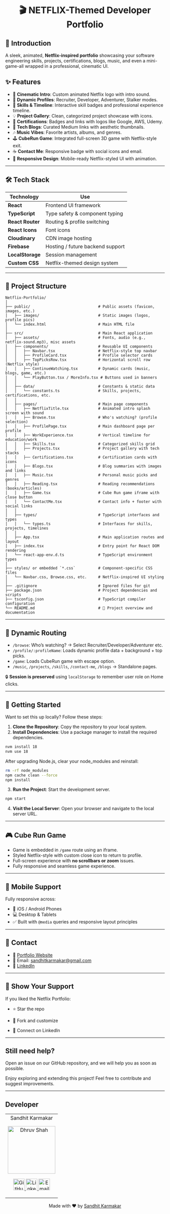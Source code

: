 <h1 align="center"><b>🎬 NETFLIX-Themed Developer Portfolio</b></h1>

## 📌 Introduction
A sleek, animated, **Netflix-inspired portfolio** showcasing your software engineering skills, projects, certifications, blogs, music, and even a mini-game-all wrapped in a professional, cinematic UI.

## ✨ Features

- 🎥 **Cinematic Intro**: Custom animated Netflix logo with intro sound.
- 🔀 **Dynamic Profiles**: Recruiter, Developer, Adventurer, Stalker modes.
- 🧠 **Skills & Timeline**: Interactive skill badges and professional experience timeline.
- 💡 **Project Gallery**: Clean, categorized project showcase with icons.
- 📜 **Certifications**: Badges and links with logos like Google, AWS, Udemy.
- 📰 **Tech Blogs**: Curated Medium links with aesthetic thumbnails.
- 🎶 **Music Vibes**: Favorite artists, albums, and genres.
- 🕹️ **CubeRun Game**: Integrated full-screen 3D game with Netflix-style exit.
- ☕ **Contact Me**: Responsive badge with social icons and email.
- 📱 **Responsive Design**: Mobile-ready Netflix-styled UI with animation.

---

## 🛠️ Tech Stack

| Technology       | Use                            |
|------------------|---------------------------------|
| **React**        | Frontend UI framework           |
| **TypeScript**   | Type safety & component typing  |
| **React Router** | Routing & profile switching     |
| **React Icons**  | Font icons                      |
| **Cloudinary**   | CDN image hosting               |
| **Firebase**     | Hosting / future backend support|
| **LocalStorage** | Session management              |
| **Custom CSS**   | Netflix-themed design system    |

---

## 📂 Project Structure

```shell
Netflix-Portfolio/
│
├── public/                              # Public assets (favicon, images, etc.)
│   ├── images/                          # Static images (logos, profile pics)
│   └── index.html                       # Main HTML file
│
├── src/                                 # Main React application
│   ├── assets/                          # Fonts, audio (e.g., netflix-sound.mp3), misc assets
│   ├── components/                      # Reusable UI components
│   │   ├── Navbar.tsx                   # Netflix-style top navbar
│   │   ├── ProfileCard.tsx              # Profile selector cards
│   │   ├── TopPicksRow.tsx              # Horizontal scroll row (Netflix style)
│   │   ├── ContinueWatching.tsx         # Dynamic cards (music, blogs, game, etc.)
│   │   └── PlayButton.tsx / MoreInfo.tsx # Buttons used in banners
│   │
│   ├── data/                            # Constants & static data
│   │   └── constants.ts                 # Skills, projects, certifications, etc.
│   │
│   ├── pages/                           # Main page components
│   │   ├── NetflixTitle.tsx             # Animated intro splash screen with sound
│   │   ├── Browse.tsx                   # Who's watching? (profile selection)
│   │   ├── ProfilePage.tsx              # Main dashboard page per profile
│   │   ├── WorkExperience.tsx           # Vertical timeline for education/work
│   │   ├── Skills.tsx                   # Categorized skills grid
│   │   ├── Projects.tsx                 # Project gallery with tech stacks
│   │   ├── Certifications.tsx           # Certification cards with icons
│   │   ├── Blogs.tsx                    # Blog summaries with images and links
│   │   ├── Music.tsx                    # Personal music picks and genres
│   │   ├── Reading.tsx                  # Reading recommendations (books/articles)
│   │   ├── Game.tsx                     # Cube Run game iframe with close button
│   │   └── ContactMe.tsx                # Contact info + footer with social links
│   │
│   ├── types/                           # TypeScript interfaces and types
│   │   └── types.ts                     # Interfaces for skills, projects, timelines
│   │
│   ├── App.tsx                          # Main application routes and layout
│   ├── index.tsx                        # Entry point for React DOM rendering
│   └── react-app-env.d.ts               # TypeScript environment types
│
├── styles/ or embedded `*.css`          # Component-specific CSS files
│   └── Navbar.css, Browse.css, etc.     # Netflix-inspired UI styling
│
├── .gitignore                           # Ignored files for git
├── package.json                         # Project dependencies and scripts
├── tsconfig.json                        # TypeScript compiler configuration
└── README.md                            # 📖 Project overview and documentation
```
---

## 🧩 Dynamic Routing

- `/browse`: Who’s watching? → Select Recruiter/Developer/Adventurer etc.
- `/profile/:profileName`: Loads dynamic profile data + background + top picks.
- `/game`: Loads CubeRun game with escape option.
- `/music`, `/projects`, `/skills`, `/contact-me`, `/blogs` → Standalone pages.

🔒 **Session is preserved** using `localStorage` to remember user role on Home clicks.

---

## 🚀 Getting Started

Want to set this up locally? Follow these steps:

1. **Clone the Repository**: Copy the repository to your local system.
2. **Install Dependencies**: Use a package manager to install the required dependencies.

```bash
nvm install 18
nvm use 18
```
After upgrading Node.js, clear your node_modules and reinstall:

```bash
rm -rf node_modules
npm cache clean --force
npm install
```
3. **Run the Project**: Start the development server.

```bash
npm start
```

4. **Visit the Local Server**: Open your browser and navigate to the local server URL.
---

## 🎮 Cube Run Game

- Game is embedded in `/game` route using an iframe.
- Styled Netflix-style with custom close icon to return to profile.
- Full-screen experience with **no scrollbars or zoom** issues.
- Fully responsive and seamless game experience.

---

## 📱 Mobile Support

Fully responsive across:

- 📱 iOS / Android Phones  
- 💻 Desktop & Tablets  
- ✅ Built with `@media` queries and responsive layout principles

---

## 📧 Contact

- 💼 [Portfolio Website](http://sandhit.tech/)
- 📧 Email: [sandhitkarmakar@gmail.com](mailto:sandhitkarmakar@gmail.com)
- 🔗 [LinkedIn](https://www.linkedin.com/in/sandhit-karmakar/)

---


## 🌟 Show Your Support
If you liked the Netflix Portfolio:

- ⭐ Star the repo

- 🔀 Fork and customize

- 🤝 Connect on LinkedIn

---

## Still need help?
Open an issue on our GitHub repository, and we will help you as soon as possible.

Enjoy exploring and extending this project! Feel free to contribute and suggest improvements.

---

## Developer
<table>
    <tr align="center">
        <td>
        Sandhit Karmakar
        <p align="center">
            <img src = "https://avatars.githubusercontent.com/u/90787826?v=4" width="150" height="150" alt="Dhruv Shah">
        </p>
            <p align="center">
                <a href = "https://github.com/Sandhit06">
                    <img src = "http://www.iconninja.com/files/241/825/211/round-collaboration-social-github-code-circle-network-icon.svg" width="36" height = "36" alt="GitHub"/>
                </a>
                <a href = "https://www.linkedin.com/in/sandhit-karmakar/" target="_blank">
                    <img src = "http://www.iconninja.com/files/863/607/751/network-linkedin-social-connection-circular-circle-media-icon.svg" width="36" height="36" alt="LinkedIn"/>
                </a>
                <a href = "mailto:sandhitkarmakar@gmail.com" target="_blank">
                    <img src = "https://www.iconninja.com/files/312/807/734/share-send-email-chat-circle-message-mail-icon.svg" width="36" height="36" alt="Email"/>
                </a>
            </p>
        </td>
    </tr>
</table>

<p align="center">
    Made with ❤️ by <a href="https://github.com/Sandhit06">Sandhit Karmakar</a>
</p>
